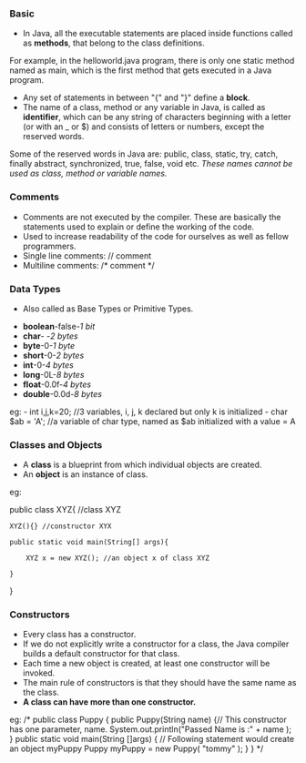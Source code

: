 ### Basic 
- In Java, all the executable statements are placed inside functions called as **methods**, that belong to the class definitions.

For example, in the helloworld.java program, there is only one static method named as main, which is the first method that gets executed in a Java program.
- Any set of statements in between "{" and "}" define a **block**.
- The name of a class, method or any variable in Java, is called as **identifier**, which can be any string of characters beginning with a letter (or with an _ or $) and consists of letters or numbers, except the reserved words.

Some of the reserved words in Java are: public, class, static, try, catch, finally abstract, synchronized, true, false, void etc. *These names cannot be used as class, method or variable names.*

### Comments
- Comments are not executed by the compiler. These are basically the statements used to explain or define the working of the code.
- Used to increase readability of the code for ourselves as well as fellow programmers.
- Single line comments: // comment
- Multiline comments: /* comment */

### Data Types
- Also called as Base Types or Primitive Types.

* **boolean**-false-*1 bit*
* **char**- -*2 bytes*
* **byte**-0-*1 byte*
* **short**-0-*2 bytes*
* **int**-0-*4 bytes*
* **long**-0L-*8 bytes*
* **float**-0.0f-*4 bytes*
* **double**-0.0d-*8 bytes*

eg: - int i,j,k=20;  //3 variables, i, j, k declared but only k is initialized
    - char $ab = 'A'; //a variable of char type, named as $ab initialized with a value = A
    
### Classes and Objects
- A **class** is a blueprint from which individual objects are created.
- An **object** is an instance of class.

eg:

public class XYZ{  //class XYZ
    
    XYZ(){} //constructor XYX
    
    public static void main(String[] args){
    
        XYZ x = new XYZ(); //an object x of class XYZ
    
    }
  
}

### Constructors
- Every class has a constructor. 
- If we do not explicitly write a constructor for a class, the Java compiler builds a default constructor for that class.
- Each time a new object is created, at least one constructor will be invoked. 
- The main rule of constructors is that they should have the same name as the class. 
- **A class can have more than one constructor.**

eg: 
/*
public class Puppy {
   public Puppy(String name) {// This constructor has one parameter, name.
      System.out.println("Passed Name is :" + name );
   }
   public static void main(String []args) { // Following statement would create an object myPuppy
      Puppy myPuppy = new Puppy( "tommy" );
   }
}
*/
